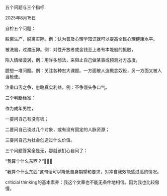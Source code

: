 五个问题与三个指标

2025年8月15日

自检五个问题：

脱离生产，脱离实际。例：认为普及心理学知识就可以提高全民心理健康水平。

被洗脑，过渡压抑。例：对性开放者或金钱至上者有本能般的抵触，

陷入情绪漩涡，例：用许多想法，来阻止自己做某事或预测对方态度。

臆想一堆问题。例：关注各种宏大课题。一方面被人造概念奴役，另一方面又被人当枪使。

注重口舌之争，忽略真实利益。例：不争馒头争口气。

三个判断标准：

作为成年男性，

一要问自己有没有钱；

二要问自己谈过几个对象，或有没有固定的人脉资源；

三要问自己为社会创造过什么价值。

三个问题答案全是无，那就该扪心自问了：

“我算个什么东西？”🤣🤣🤣

”我算个什么东西“这句话可以降低自身期望和要求，对冲自我效能感过高的情况。

criticial thinking的基本素养：我这个文章也不能无条件地相信。因为我也比较傲慢。